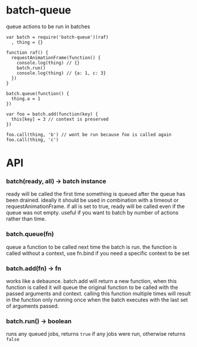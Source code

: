 batch-queue
===========

queue actions to be run in batches


```
var batch = require('batch-queue')(raf)
  , thing = {}

function raf() {
  requestAnimationFrame(function() {
    console.log(thing) // {}
    batch.run()
    console.log(thing) // {a: 1, c: 3}
  })
}

batch.queue(function() {
  thing.a = 1
})

var foo = batch.add(function(key) {
  this[key] = 3 // context is preserved
})

foo.call(thing, 'b') // wont be run because foo is called again
foo.call(thing, 'c')
```

# API

### batch(ready, all) -> batch instance
ready will be called the first time something is queued after the queue has been drained. ideally it should be used in combination with a timeout or requestAnimationFrame. 
if all is set to true, ready will be called even if the queue was not empty. useful if you want to batch by number of actions rather than time.

### batch.queue(fn)
queue a function to be called next time the batch is run. the function is called without a context, use fn.bind if you need a specific context to be set

### batch.add(fn) -> fn
works like a debaunce. batch.add will return a new function, when this function is called it will queue the original function to be called with the passed arguments and context.  calling this function multiple times will result in the function only running once when the batch executes with the last set of arguments passed.

### batch.run() -> boolean
runs any queued jobs, returns `true` if any jobs were run, otherwise returns `false`
